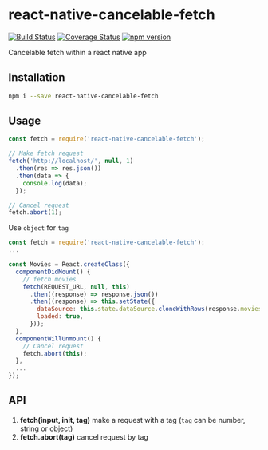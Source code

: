 # react-native-cancelable-fetch
[![Build Status](https://travis-ci.org/apentle/react-native-cancelable-fetch.svg?branch=master)](https://travis-ci.org/apentle/react-native-cancelable-fetch) [![Coverage Status](https://coveralls.io/repos/github/apentle/react-native-cancelable-fetch/badge.svg?branch=master)](https://coveralls.io/github/apentle/react-native-cancelable-fetch?branch=master) [![npm version](https://badge.fury.io/js/react-native-cancelable-fetch.svg)](https://badge.fury.io/js/react-native-cancelable-fetch)

Cancelable fetch within a react native app

## Installation
```bash
npm i --save react-native-cancelable-fetch
```

## Usage
```javascript
const fetch = require('react-native-cancelable-fetch');

// Make fetch request
fetch('http://localhost/', null, 1)
  .then(res => res.json())
  .then(data => {
    console.log(data);
  });

// Cancel request
fetch.abort(1);

```

Use `object` for `tag`
```javascript
const fetch = require('react-native-cancelable-fetch');
...

const Movies = React.createClass({
  componentDidMount() {
    // fetch movies
    fetch(REQUEST_URL, null, this)
      .then((response) => response.json())
      .then((response) => this.setState({
        dataSource: this.state.dataSource.cloneWithRows(response.movies),
        loaded: true,
      }));
  },
  componentWillUnmount() {
    // Cancel request
    fetch.abort(this);
  },
  ...
});

```

## API
1. **fetch(input, init, tag)** make a request with a tag (`tag` can be number, string or object)
2. **fetch.abort(tag)** cancel request by tag
